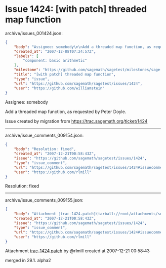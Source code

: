 # Issue 1424: [with patch] threaded map function

archive/issues_001424.json:
```json
{
    "body": "Assignee: somebody\n\nAdd a threaded map function, as requested by Peter Doyle. \n\nIssue created by migration from https://trac.sagemath.org/ticket/1424\n\n",
    "created_at": "2007-12-08T07:24:57Z",
    "labels": [
        "component: basic arithmetic"
    ],
    "milestone": "https://github.com/sagemath/sagetest/milestones/sage-2.9.1",
    "title": "[with patch] threaded map function",
    "type": "issue",
    "url": "https://github.com/sagemath/sagetest/issues/1424",
    "user": "https://github.com/williamstein"
}
```
Assignee: somebody

Add a threaded map function, as requested by Peter Doyle. 

Issue created by migration from https://trac.sagemath.org/ticket/1424





---

archive/issue_comments_009154.json:
```json
{
    "body": "Resolution: fixed",
    "created_at": "2007-12-21T00:58:43Z",
    "issue": "https://github.com/sagemath/sagetest/issues/1424",
    "type": "issue_comment",
    "url": "https://github.com/sagemath/sagetest/issues/1424#issuecomment-9154",
    "user": "https://github.com/rlmill"
}
```

Resolution: fixed



---

archive/issue_comments_009155.json:
```json
{
    "body": "Attachment [trac-1424.patch](tarball://root/attachments/some-uuid/ticket1424/trac-1424.patch) by @rlmill created at 2007-12-21 00:58:43\n\nmerged in 29.1. alpha2",
    "created_at": "2007-12-21T00:58:43Z",
    "issue": "https://github.com/sagemath/sagetest/issues/1424",
    "type": "issue_comment",
    "url": "https://github.com/sagemath/sagetest/issues/1424#issuecomment-9155",
    "user": "https://github.com/rlmill"
}
```

Attachment [trac-1424.patch](tarball://root/attachments/some-uuid/ticket1424/trac-1424.patch) by @rlmill created at 2007-12-21 00:58:43

merged in 29.1. alpha2
